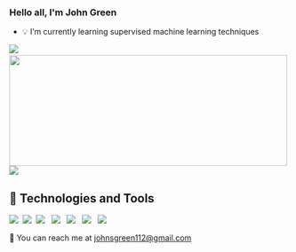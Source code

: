 ### Hello all, I'm John Green

- :bulb: I’m currently learning supervised machine learning techniques

<!--- <img src="https://github-readme-stats.vercel.app/api?username=johgreen&&show_icons=true&title_color=ffffff&icon_color=bb2acf&text_color=daf7dc&bg_color=151515"> -->

<img src="https://github-readme-stats.vercel.app/api?username=johgreen&theme=prussian&hide=issues&show_icons=True"> &nbsp;
<img src="https://raw.githubusercontent.com/abhisheknaiidu/abhisheknaiidu/master/code.gif" width=500px height=200px> 
<img src="https://github-readme-stats.vercel.app/api/top-langs/?username=johgreen&theme=prussian&show_icons=True" /> 


## 🔧 Technologies and Tools 
<img align src="https://img.shields.io/badge/Code-Python-informational?style=flat" >&nbsp;
<img align src="https://img.shields.io/badge/Code-SQL-informational?style=flat" >&nbsp;
<img align src="https://img.shields.io/badge/Library-Sklearn-informational?style=flat" > &nbsp;
<img align src="https://img.shields.io/badge/Library-NumPy-informational?style=flat" > &nbsp;
<img align src="https://img.shields.io/badge/Library-pandas-informational?style=flat" > &nbsp;
<img align src="https://img.shields.io/badge/Library-matplotlib-informational?style=flat" > &nbsp;
<img align src="https://img.shields.io/badge/Tools-SQLite3-informational?style=flat" > &nbsp;

:email: You can reach me at johnsgreen112@gmail.com
